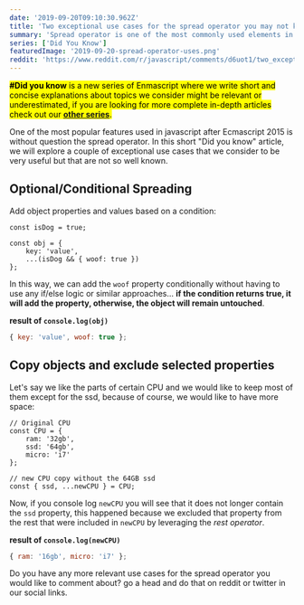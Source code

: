 ```yaml
---
date: '2019-09-20T09:10:30.962Z'
title: 'Two exceptional use cases for the spread operator you may not know of'
summary: 'Spread operator is one of the most commonly used elements in the javascript toolbox, this mini-article will show you a couple of highly productive and efficient uses for the spread operator.'
series: ['Did You Know']
featuredImage: '2019-09-20-spread-operator-uses.png'
reddit: 'https://www.reddit.com/r/javascript/comments/d6uot1/two_exceptional_use_cases_for_the_spread_operator/'
---
```


<mark>**#Did you know** is a new series of Enmascript where we write short and concise explanations about topics we consider might be relevant or underestimated, if you are looking for more complete in-depth articles check out our **[other series](/series)**.</mark>

One of the most popular features used in javascript after Ecmascript 2015 is without question the spread operator. In this short "Did you know" article, we will explore a couple of exceptional use cases that we consider to be very useful but that are not so well known.

## Optional/Conditional Spreading

Add object properties and values based on a condition:

```javascript{5}
const isDog = true;

const obj = {
    key: 'value',
    ...(isDog && { woof: true })
};
```

In this way, we can add the `woof` property conditionally without having to use any if/else logic or similar approaches... **if the condition returns true, it will add the property, otherwise, the object will remain untouched**.

**result of `console.log(obj)`**

```javascript
{ key: 'value', woof: true };
```

## Copy objects and exclude selected properties

Let's say we like the parts of certain CPU and we would like to keep most of them except for the ssd, because of course, we would like to have more space:

```javascript{9}
// Original CPU
const CPU = {
    ram: '32gb',
    ssd: '64gb',
    micro: 'i7'
};

// new CPU copy without the 64GB ssd
const { ssd, ...newCPU } = CPU;
```

Now, if you console log `newCPU` you will see that it does not longer contain the `ssd` property, this happened because we excluded that property from the rest that were included in `newCPU` by leveraging the _rest operator_.

**result of `console.log(newCPU)`**

```javascript
{ ram: '16gb', micro: 'i7' };
```

Do you have any more relevant use cases for the spread operator you would like to comment about? go a head and do that on reddit or twitter in our social links.
